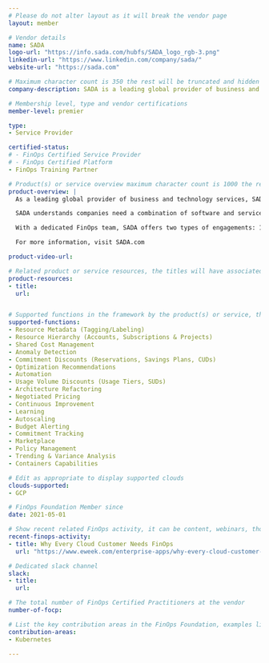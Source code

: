 ```yaml
---
# Please do not alter layout as it will break the vendor page
layout: member

# Vendor details
name: SADA
logo-url: "https://info.sada.com/hubfs/SADA_logo_rgb-3.png"
linkedin-url: "https://www.linkedin.com/company/sada/"
website-url: "https://sada.com"

# Maximum character count is 350 the rest will be truncated and hidden automatically on your page
company-description: SADA is a leading global provider of business and technology services empowering people to transform their work, their organizations and the world. SADA teams have helped enterprise clients in healthcare, media, entertainment, retail, manufacturing and the public sector achieve their boldest ambitions and solve their most complex problems. A Google Cloud Premier partner with multiple Specializations, SADA delivers continuous innovation, strong partnerships and service excellence. This has led to numerous accolades and awards, including the Google Cloud Global Reseller Partner of the Year for 2018 and 2019, the Inc. 5000 list of America’s Fastest Growing Private Companies for 14 straight years, and the 2020 Inc. list of America's Top 50 Workplaces. More info at www.sada.com.

# Membership level, type and vendor certifications
member-level: premier

type:
- Service Provider

certified-status:
# - FinOps Certified Service Provider
# - FinOps Certified Platform
- FinOps Training Partner

# Product(s) or service overview maximum character count is 1000 the rest will be truncated and hidden automatically on your page
product-overview: |
  As a leading global provider of business and technology services, SADA empowers people to transform their work, their organizations and the world. SADA teams have helped enterprise clients in healthcare, media & entertainment, retail, manufacturing and the public sector achieve their boldest ambitions and solve their most complex problems. A Google Cloud Partner with multiple Specializations and premier MSP, SADA delivers continuous innovation, strong partnerships and service excellence.

  SADA understands companies need a combination of software and services managed by experienced FinOps practitioners who can guide them through the process of optimizing and tracking their cloud use and spend.

  With a dedicated FinOps team, SADA offers two types of engagements: 1) Targeted engagements focused on building clients’ skills in the realms of operating efficiency and visibility/reporting. These engagements are tailored toward clients with an established FinOps practice with a need to expand existing capabilities. 2) For clients with no FinOps practice at all, SADA will offer multi-month, highly immersive services designed to help you assemble and enable a FinOps team entirely from the ground up. Our experts will both triage current challenges around your cloud spend and assist in creating or expanding your FinOps organization internally, fully enabling you to maintain best practices after the triage phase is completed.

  For more information, visit SADA.com

product-video-url:

# Related product or service resources, the titles will have associated URLs, e.g. product
product-resources:
- title:
  url:


# Supported functions in the framework by the product(s) or service, these need to match the menu spelling to add a link automatically, ones listed are examples
supported-functions:
- Resource Metadata (Tagging/Labeling)
- Resource Hierarchy (Accounts, Subscriptions & Projects)
- Shared Cost Management
- Anomaly Detection
- Commitment Discounts (Reservations, Savings Plans, CUDs)
- Optimization Recommendations
- Automation
- Usage Volume Discounts (Usage Tiers, SUDs)
- Architecture Refactoring
- Negotiated Pricing
- Continuous Improvement
- Learning
- Autoscaling
- Budget Alerting
- Commitment Tracking
- Marketplace
- Policy Management
- Trending & Variance Analysis
- Containers Capabilities

# Edit as appropriate to display supported clouds
clouds-supported:
- GCP

# FinOps Foundation Member since
date: 2021-05-01

# Show recent related FinOps activity, it can be content, webinars, thought leadership and include external links
recent-finops-activity:
- title: Why Every Cloud Customer Needs FinOps
  url: "https://www.eweek.com/enterprise-apps/why-every-cloud-customer-needs-finops/"

# Dedicated slack channel
slack:
- title:
  url:

# The total number of FinOps Certified Practitioners at the vendor
number-of-focp:

# List the key contribution areas in the FinOps Foundation, examples listed
contribution-areas:
- Kubernetes

---
```

